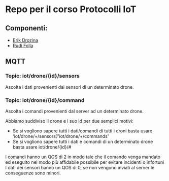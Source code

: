 # Repo per il corso Protocolli IoT

## Componenti:

- [Erik Drozina](https://github.com/erikdrozina)
- [Rudi Folla](https://github.com/FollaRudi)


## MQTT
### **Topic:** iot/drone/{id}/sensors
Ascolta i dati provenienti dai sensori di un determinato drone.


### **Topic:** iot/drone/{id}/command
Ascolta i comandi provenienti dal server ad un determinato drone.

Abbiamo suddiviso il drone e i suo id per due semplici motivi:
- Se si vogliono sapere tutti i dati/comandi di tutti i droni basta usare ‘iot/drone/+/sensors’/'iot/drone/+/commands'
- Se si vogliono sapere tutti i dati e comandi di un determinato drone basta usare iot/drone/{id}/#

I comandi hanno un QOS di 2 in modo tale che il comando venga mandato ed eseguito nel modo più affidabile possibile per evitare incidenti o infortuni
I dati dei sensori hanno un QOS di 0, se non vengono inviati al server le conseguenze sono minori.
